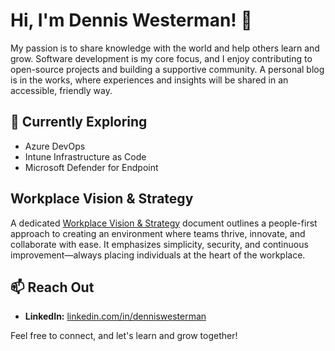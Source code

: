 # Hi, I'm Dennis Westerman! 👋

My passion is to share knowledge with the world and help others learn and grow. Software development is my core focus, and I enjoy contributing to open-source projects and building a supportive community. A personal blog is in the works, where experiences and insights will be shared in an accessible, friendly way.

## 🌱 Currently Exploring
- Azure DevOps  
- Intune Infrastructure as Code  
- Microsoft Defender for Endpoint  

## Workplace Vision & Strategy
A dedicated [Workplace Vision & Strategy](workplace/readme.md) document outlines a people-first approach to creating an environment where teams thrive, innovate, and collaborate with ease. It emphasizes simplicity, security, and continuous improvement—always placing individuals at the heart of the workplace.

## 📫 Reach Out
- **LinkedIn:** [linkedin.com/in/denniswesterman](https://www.linkedin.com/in/denniswesterman/)  

Feel free to connect, and let's learn and grow together!

<!--
- **Twitter:** [@westerman_it](https://twitter.com/westerman_it)  
- **YouTube:** [youtube.com/@denniswesterman](https://www.youtube.com/@denniswesterman)  

**denniswesterman/denniswesterman** is a ✨ _special_ ✨ repository because its `README.md` (this file) appears on your GitHub profile.

Here are some ideas to get you started:

- 🔭 I’m currently working on ...
- 🌱 I’m currently learning ...
- 👯 I’m looking to collaborate on ...
- 🤔 I’m looking for help with ...
- 💬 Ask me about ...
- 📫 How to reach me: ...
- 😄 Pronouns: ...
- ⚡ Fun fact: ...
-->
